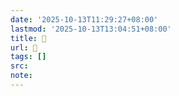 ```yaml
---
date: '2025-10-13T11:29:27+08:00'
lastmod: '2025-10-13T13:04:51+08:00'
title: 󰡥
url: 󰡥
tags: []
src:
note:
---
```

